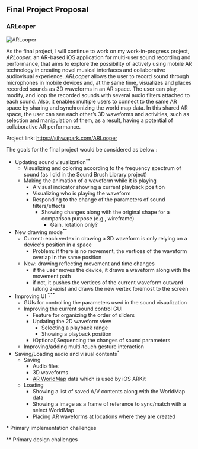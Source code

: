 ## Final Project Proposal

### ARLooper

![ARLooper](ARLooper.gif)

As the final project, I will continue to work on my work-in-progress project, *ARLooper*, an AR-based iOS application for multi-user sound recording and performance, that aims to explore the possibility of actively using mobile AR technology in creating novel musical interfaces and collaborative audiovisual experience. *ARLooper* allows the user to record sound through microphones in mobile devices and, at the same time, visualizes and places recorded sounds as 3D waveforms in an AR space. The user can play, modify, and loop the recorded sounds with several audio filters attached to each sound.  Also, it enables multiple users to connect to the same AR space by sharing and synchronizing the world map data. In this shared AR space, the user can see each other’s 3D waveforms and activities, such as selection and manipulation of them, as a result, having a potential of collaborative AR performance.

Project link: https://sihwapark.com/ARLooper



The goals for the final project would be considered as below :

- Updating sound visualization<sup>**</sup> 
  - Visualizing and coloring according to the frequency spectrum of sound (as I did in the Sound Brush Library project)
  - Making the animation of a waveform while it is playing
    - A visual indicator showing a current playback position
    - Visualizing who is playing the waveform
    - Responding to the change of the parameters of sound filters/effects
      - Showing changes along with the original shape for a comparison purpose (e.g., wireframe)
        - Gain, rotation only?
- New drawing mode<sup>**</sup> 
  - Current: each vertex in drawing a 3D waveform is only relying on a device's position in a space
    - Problem: if there is no movement, the vertices of the waveform overlap in the same position
  - New: drawing reflecting movement and time changes
    - if the user moves the device, it draws a waveform along with the movement path
    - if not, it pushes the vertices of the current waveform outward (along z-axis) and draws the new vertex foremost to the screen
- Improving UI <sup>*,**</sup> 
  - GUIs for controlling the parameters used in the sound visualization
  - Improving the current sound control GUI
    - Feature for organizing the order of sliders
    - Updating the 2D waveform view
      - Selecting a playback range
      - Showing a playback position
    - (Optional)Sequencing the changes of sound parameters
  - Improving/adding multi-touch gesture interaction
- Saving/Loading audio and visual contents<sup>*</sup> 
  - Saving
    - Audio files
    - 3D waveforms
    - [AR WorldMap](https://developer.apple.com/documentation/arkit/arworldmap) data which is used by iOS ARKit
  - Loading
    - Showing a list of saved A/V contents along with the WorldMap data
    - Showing a image as a frame of reference to sync/match with a select WorldMap
    - Placing AR waveforms at locations where they are created



\* Primary implementation challenges

** Primary design challenges
